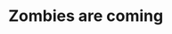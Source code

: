 <DOCTYPE html>
<html lang="en">
<head>
<title>My own page</title>
<meta charset="utf-8">
<meta name="viewport" content="width=device-width, initial-scale=1.0">
<meta name="keywords" content="Zombie, apocalypse, End of Humanity, Doomsday">
<meta name="zombie.css" rel="stylesheet">
</head>
<body>
</body>
<footer>
<h1>Zombies are coming</h1>
</footer>
</html>
